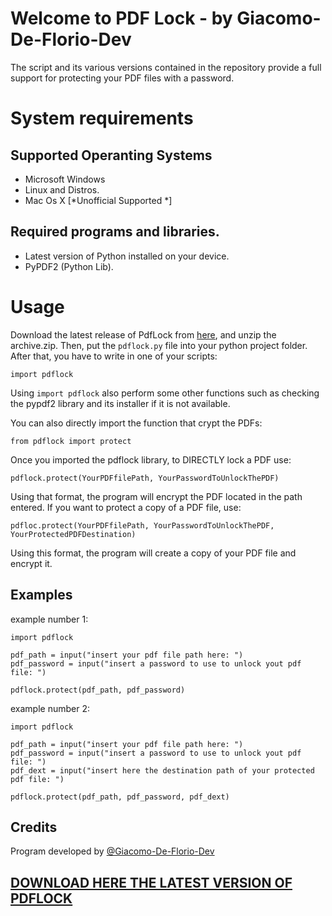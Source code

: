 
# Welcome to PDF Lock - by Giacomo-De-Florio-Dev
The script and its various versions contained in the repository provide a full support for protecting your PDF files with a password.

# System requirements
## Supported Operanting Systems
- Microsoft Windows
- Linux and Distros. 
- Mac Os X [*Unofficial Supported *]

## Required programs and libraries.
- Latest version of Python installed on your device.
- PyPDF2 (Python Lib).

# Usage
Download the latest release of PdfLock from [here](https://github.com/Giacomo-De-Florio-Dev/PdfLock/releases/latest), and unzip the archive.zip.
Then, put the `pdflock.py` file into your python project folder.
After that, you have to write in one of your scripts:

	import pdflock

Using `import pdflock` also perform some other functions such as checking the pypdf2 library and its installer if it is not available.

You can also directly import the function that crypt the PDFs:

	from pdflock import protect

Once you imported the pdflock library, to DIRECTLY lock a PDF use:

	pdflock.protect(YourPDFfilePath, YourPasswordToUnlockThePDF)

Using that format, the program will encrypt the PDF located in the path entered.
If you want to protect a copy of a PDF file, use:

	pdfloc.protect(YourPDFfilePath, YourPasswordToUnlockThePDF, YourProtectedPDFDestination)

Using this format, the program will create a copy of your PDF file and encrypt it.

## Examples
example number 1:

	import pdflock

	pdf_path = input("insert your pdf file path here: ")
	pdf_password = input("insert a password to use to unlock yout pdf file: ")
	
	pdflock.protect(pdf_path, pdf_password)

example number 2:

	import pdflock

	pdf_path = input("insert your pdf file path here: ")
	pdf_password = input("insert a password to use to unlock yout pdf file: ")
	pdf_dext = input("insert here the destination path of your protected pdf file: ")

	pdflock.protect(pdf_path, pdf_password, pdf_dext)
	
## Credits
Program developed by [@Giacomo-De-Florio-Dev](https://github.com/giacomo-de-florio-dev/)

## [**DOWNLOAD HERE THE LATEST VERSION OF PDFLOCK**](https://github.com/Giacomo-De-Florio-Dev/PdfLock/releases/latest)
